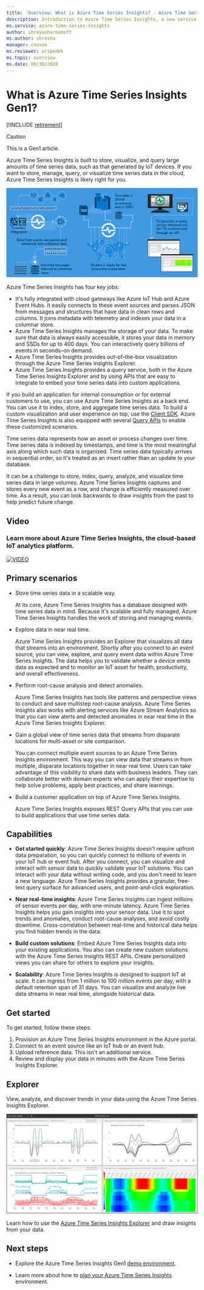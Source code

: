 ```yaml
---
title: 'Overview: What is Azure Time Series Insights? - Azure Time Series Insights | Microsoft Docs'
description: Introduction to Azure Time Series Insights, a new service for time series data analytics and IoT solutions.
ms.service: azure-time-series-insights
author: shreyasharmamsft
ms.author: shresha
manager: cnovak
ms.reviewer: orspodek
ms.topic: overview
ms.date: 09/30/2020
---
```


# What is Azure Time Series Insights Gen1?

[!INCLUDE [retirement](../../includes/tsi-retirement.md)]

> [!CAUTION]
> This is a Gen1 article.

Azure Time Series Insights is built to store, visualize, and query large amounts of time series data, such as that generated by IoT devices. If you want to store, manage, query, or visualize time series data in the cloud, Azure Time Series Insights is likely right for you.

[![Azure Time Series Insights flowchart](media/overview/time-series-insights-flowchart.png)](media/overview/time-series-insights-flowchart.png#lightbox)

Azure Time Series Insights has four key jobs:

- It's fully integrated with cloud gateways like Azure IoT Hub and Azure Event Hubs. It easily connects to these event sources and parses JSON from messages and structures that have data in clean rows and columns. It joins metadata with telemetry and indexes your data in a columnar store.
- Azure Time Series Insights manages the storage of your data. To make sure that data is always easily accessible, it stores your data in memory and SSDs for up to 400 days. You can interactively query billions of events in seconds–on demand.
- Azure Time Series Insights provides out-of-the-box visualization through the Azure Time Series Insights Explorer.
- Azure Time Series Insights provides a query service, both in the Azure Time Series Insights Explorer and by using APIs that are easy to integrate to embed your time series data into custom applications.

If you build an application for internal consumption or for external customers to use, you can use Azure Time Series Insights as a back end. You can use it to index, store, and aggregate time series data. To build a custom visualization and user experience on top, use the [Client SDK](https://github.com/microsoft/tsiclient/blob/master/docs/API.md). Azure Time Series Insights is also equipped with several [Query APIs](./concepts-json-flattening-escaping-rules.md) to enable these customized scenarios.

Time series data represents how an asset or process changes over time. Time series data is indexed by timestamps, and time is the most meaningful axis along which such data is organized. Time series data typically arrives in sequential order, so it's treated as an insert rather than an update to your database.

It can be a challenge to store, index, query, analyze, and visualize time series data in large volumes.
Azure Time Series Insights captures and stores every new event as a row, and change is efficiently measured over time. As a result, you can look backwards to draw insights from the past to help predict future change.

## Video

### Learn more about Azure Time Series Insights, the cloud-based IoT analytics platform.</br>

[![VIDEO](https://img.youtube.com/vi/GaARrFfjoss/0.jpg)](https://www.youtube.com/watch?v=GaARrFfjoss)

## Primary scenarios

- Store time series data in a scalable way.

   At its core, Azure Time Series Insights has a database designed with time series data in mind. Because it's scalable and fully managed, Azure Time Series Insights handles the work of storing and managing events.

- Explore data in near real time.

   Azure Time Series Insights provides an Explorer that visualizes all data that streams into an environment. Shortly after you connect to an event source, you can view, explore, and query event data within Azure Time Series Insights. The data helps you to validate whether a device emits data as expected and to monitor an IoT asset for health, productivity, and overall effectiveness.

- Perform root-cause analysis and detect anomalies.

   Azure Time Series Insights has tools like patterns and perspective views to conduct and save multistep root-cause analysis. Azure Time Series Insights also works with alerting services like Azure Stream Analytics so that you can view alerts and detected anomalies in near real time in the Azure Time Series Insights Explorer.

- Gain a global view of time series data that streams from disparate locations for multi-asset or site comparison.

   You can connect multiple event sources to an Azure Time Series Insights environment. This way you can view data that streams in from multiple, disparate locations together in near real time. Users can take advantage of this visibility to share data with business leaders. They can collaborate better with domain experts who can apply their expertise to help solve problems, apply best practices, and share learnings.

- Build a customer application on top of Azure Time Series Insights.

   Azure Time Series Insights exposes REST Query APIs that you can use to build applications that use time series data.

## Capabilities

- **Get started quickly**: Azure Time Series Insights doesn't require upfront data preparation, so you can quickly connect to millions of events in your IoT hub or event hub. After you connect, you can visualize and interact with sensor data to quickly validate your IoT solutions. You can interact with your data without writing code, and you don't need to learn a new language. Azure Time Series Insights provides a granular, free-text query surface for advanced users, and point-and-click exploration.

- **Near real-time insights**: Azure Time Series Insights can ingest millions of sensor events per day, with one-minute latency. Azure Time Series Insights helps you gain insights into your sensor data. Use it to spot trends and anomalies, conduct root-cause analyses, and avoid costly downtime. Cross-correlation between real-time and historical data helps you find hidden trends in the data.

- **Build custom solutions**: Embed Azure Time Series Insights data into your existing applications. You also can create new custom solutions with the Azure Time Series Insights REST APIs. Create personalized views you can share for others to explore your insights.

- **Scalability**: Azure Time Series Insights is designed to support IoT at scale. It can ingress from 1 million to 100 million events per day, with a default retention span of 31 days. You can visualize and analyze live data streams in near real time, alongside historical data.

## Get started

To get started, follow these steps.

1. Provision an Azure Time Series Insights environment in the Azure portal.
1. Connect to an event source like an IoT hub or an event hub.
1. Upload reference data. This isn't an additional service.
1. Review and display your data in minutes with the Azure Time Series Insights Explorer.

## Explorer

View, analyze, and discover trends in your data using the Azure Time Series Insights Explorer.

![Azure Time Series Insights Explorer](media/overview/time-series-insights-explorer-panel.png)

Learn how to use the [Azure Time Series Insights Explorer](time-series-insights-explorer.md) and draw insights from your data.

## Next steps

- Explore the Azure Time Series Insights Gen1 [demo environment](./time-series-quickstart.md).

- Learn more about how to [plan your Azure Time Series Insights](time-series-insights-environment-planning.md) environment.
